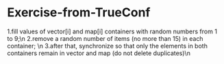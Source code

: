 # Exercise-from-TrueConf
1.fill values of vector[i] and map[i] containers with random numbers from 1 to 9;\n 
2.remove a random number of items (no more than 15) in each container; \n
3.after that, synchronize so that only the elements in both containers remain in vector and map (do not delete duplicates)\n
